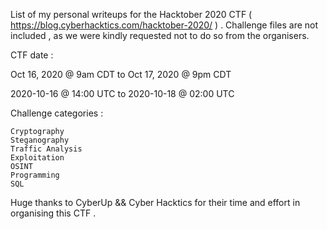 List of my personal writeups for the Hacktober 2020 CTF ( https://blog.cyberhacktics.com/hacktober-2020/ ) .
Challenge files are not included , as we were kindly requested not to do so from the organisers.

CTF date : 

Oct 16, 2020 @ 9am CDT to Oct 17, 2020 @ 9pm CDT

2020-10-16 @ 14:00 UTC to 2020-10-18 @ 02:00 UTC
    
Challenge categories : 

    Cryptography
    Steganography
    Traffic Analysis
    Exploitation
    OSINT
    Programming
    SQL

Huge thanks to CyberUp && Cyber Hacktics for their time and effort in organising this CTF .
